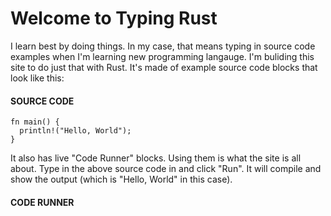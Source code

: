 # Welcome to Typing Rust

I learn best by doing things. In my case, that means
typing in source code examples when I'm learning
new programming langauge. I'm buliding this site
to do just that with Rust. It's made of example source
code blocks that look like this:

#### SOURCE CODE

```rust, noplayground, EXAMPLE1
fn main() {
  println!("Hello, World");
}
```

It also has live "Code Runner" blocks. Using them
is what the site is all about. Type in the above source
code in and click "Run". It will
compile and show the output (which is "Hello, World"
in this case).

#### CODE RUNNER

```rust, editable, CODE1

```
